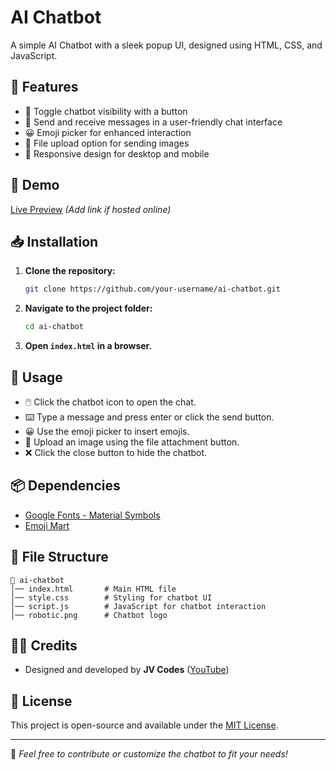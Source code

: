 # AI Chatbot

A simple AI Chatbot with a sleek popup UI, designed using HTML, CSS, and JavaScript.

## 🚀 Features
- 🔘 Toggle chatbot visibility with a button
- 💬 Send and receive messages in a user-friendly chat interface
- 😀 Emoji picker for enhanced interaction
- 📎 File upload option for sending images
- 📱 Responsive design for desktop and mobile

## 🎥 Demo
[Live Preview](#) *(Add link if hosted online)*

## 📥 Installation
1. **Clone the repository:**
   ```sh
   git clone https://github.com/your-username/ai-chatbot.git
   ```
2. **Navigate to the project folder:**
   ```sh
   cd ai-chatbot
   ```
3. **Open `index.html` in a browser.**

## 📌 Usage
- 🖱️ Click the chatbot icon to open the chat.
- ⌨️ Type a message and press enter or click the send button.
- 😀 Use the emoji picker to insert emojis.
- 📎 Upload an image using the file attachment button.
- ❌ Click the close button to hide the chatbot.

## 📦 Dependencies
- [Google Fonts - Material Symbols](https://fonts.google.com/icons)
- [Emoji Mart](https://github.com/missive/emoji-mart)

## 📂 File Structure
```
📁 ai-chatbot
│── index.html       # Main HTML file
│── style.css        # Styling for chatbot UI
│── script.js        # JavaScript for chatbot interaction
│── robotic.png      # Chatbot logo
```

## 👨‍💻 Credits
- Designed and developed by **JV Codes** ([YouTube](https://www.youtube.com/@jvcodes))

## 📜 License
This project is open-source and available under the [MIT License](LICENSE).

---
🔹 *Feel free to contribute or customize the chatbot to fit your needs!*


